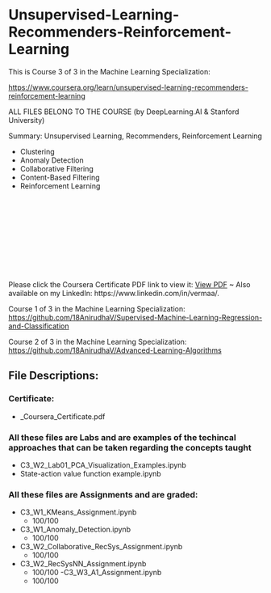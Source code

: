 # Unsupervised-Learning-Recommenders-Reinforcement-Learning
This is Course 3 of 3 in the Machine Learning Specialization:

https://www.coursera.org/learn/unsupervised-learning-recommenders-reinforcement-learning

ALL FILES BELONG TO THE COURSE (by DeepLearning.AI & Stanford University)

Summary: Unsupervised Learning, Recommenders, Reinforcement Learning
- Clustering
- Anomaly Detection
- Collaborative Filtering
- Content-Based Filtering
- Reinforcement Learning

<object data="https://github.com/18AnirudhaV/Unsupervised-Learning-Recommenders-Reinforcement-Learning/blob/main/_Coursera_Certificate.pdf" type="application/pdf" width="700px" height="700px">
    <embed src="https://github.com/18AnirudhaV/Unsupervised-Learning-Recommenders-Reinforcement-Learning/blob/main/_Coursera_Certificate.pdf">
        <p>Please click the Coursera Certificate PDF link to view it: <a href="https://github.com/18AnirudhaV/Unsupervised-Learning-Recommenders-Reinforcement-Learning/blob/main/_Coursera_Certificate.pdf">View PDF</a> ~ Also available on my LinkedIn: https://www.linkedin.com/in/vermaa/.</p>
    </embed>
</object>

Course 1 of 3 in the Machine Learning Specialization: https://github.com/18AnirudhaV/Supervised-Machine-Learning-Regression-and-Classification

Course 2 of 3 in the Machine Learning Specialization: https://github.com/18AnirudhaV/Advanced-Learning-Algorithms

## File Descriptions:
### Certificate:
- _Coursera_Certificate.pdf

### All these files are Labs and are examples of the techincal approaches that can be taken regarding the concepts taught
- C3_W2_Lab01_PCA_Visualization_Examples.ipynb
- State-action value function example.ipynb

### All these files are Assignments and are graded:
- C3_W1_KMeans_Assignment.ipynb
  - 100/100
- C3_W1_Anomaly_Detection.ipynb
  - 100/100
- C3_W2_Collaborative_RecSys_Assignment.ipynb
  - 100/100
- C3_W2_RecSysNN_Assignment.ipynb
  - 100/100
-C3_W3_A1_Assignment.ipynb
  - 100/100
